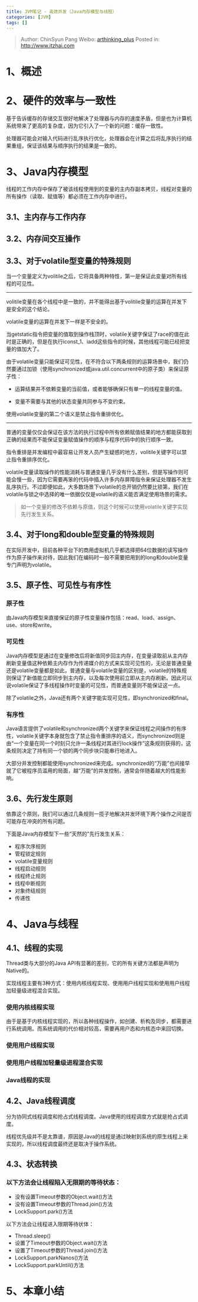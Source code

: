 ```yaml
---
title: JVM笔记 - 高效并发（Java内存模型与线程）
categories: [JVM]
tags: []
---
```


> Author: ChinSyun Pang
> Weibo: [arthinking_plus](http://weibo.com/arthinkingplus)
> Posted in: http://www.itzhai.com

# 1、概述

# 2、硬件的效率与一致性
基于告诉缓存的存储交互很好地解决了处理器与内存的速度矛盾，但是也为计算机系统带来了更高的复杂度，因为它引入了一个新的问题：缓存一致性。

处理器可能会对输入代码进行乱序执行优化，处理器会在计算之后将乱序执行的结果重组，保证该结果与顺序执行的结果是一致的。

# 3、Java内存模型
线程的工作内存中保存了被该线程使用到的变量的主内存副本拷贝，线程对变量的所有操作（读取、赋值等）都必须在工作内存中进行。

## 3.1、主内存与工作内存
## 3.2、内存间交互操作
## 3.3、对于volatile型变量的特殊规则

当一个变量定义为volitile之后，它将具备两种特性，第一是保证此变量对所有线程的可见性。

***

volitile变量在各个线程中是一致的，并不能得出基于volitile变量的运算在并发下是安全的这个结论。

volatile变量的运算在并发下一样是不安全的。

当getstatic指令把变量的值取到操作栈顶时，volatile关键字保证了race的值在此时是正确的，但是在执行iconst_1、iadd这些指令的时候，其他线程可能已经把变量的值加大了。

由于volatile变量只能保证可见性，在不符合以下两条规则的运算场景中，我们仍然要通过加锁（使用synchronized或java.util.concurrent中的原子类）来保证原子性：

* 运算结果并不依赖变量的当前值，或者能够确保只有单一的线程变量的值。

* 变量不需要与其他的状态变量共同参与不变约束。

使用volatile变量的第二个语义是禁止指令重排优化。

***

普通的变量仅仅会保证在该方法的执行过程中所有依赖赋值结果的地方都能获取到正确的结果而不能保证变量赋值操作的顺序与程序代码中的执行顺序一致。

指令重排是并发编程中最容易让开发人员产生疑惑的地方，volitile关键字可以禁止指令重排序优化。

volatile变量读取操作的性能消耗与普通变量几乎没有什么差别，但是写操作则可能会慢一些，因为它需要再笨的代码中插入许多内存屏障指令来保证处理器不发生乱序执行。不过即便如此，大多数场景下volatile的总开销仍然要比锁第，我们在volatile与锁之中选择的唯一依据仅仅是volatile的语义能否满足使用场景的需求。
> 如一个变量的修改不依赖与原值，则这个时候可以使用volatile关键字实现先行发生关系。


## 3.4、对于long和double型变量的特殊规则
在实际开发中，目前各种平台下的商用虚拟机几乎都选择把64位数据的读写操作作为原子操作来对待，因此我们在编码时一般不需要把用到的long和double变量专门声明为volatile。

## 3.5、原子性、可见性与有序性

### 原子性
由Java内存模型来直接保证的原子性变量操作包括：read、load、assign、use、store和write。

### 可见性
Java内存模型是通过在变量修改后将新值同步回主内存，在变量读取前从主内存刷新变量值这种依赖主内存作为传递媒介的方式来实现可见性的，无论是普通变量还是volatile变量都是如此，普通变量与volatile变量的区别是，volatile的特殊规则保证了新值能立即同步到主内存，以及每次使用前立即从主内存刷新。因此可以说volatile保证了多线程操作时变量的可见性，而普通变量则不能保证这一点。

除了volatile之外，Java还有两个关键字能实现可见性，即synchronized和final。

### 有序性
Java语言提供了volatile和synchronized两个关键字来保证线程之间操作的有序性，volatile关键字本身就包含了禁止指令重排序的语义，而synchronized则是由“一个变量在同一个时刻只允许一条线程对其进行lock操作”这条规则获得的，这条规则决定了持有同一个锁的两个同步块只能串行地进入。

大部分并发控制都能使用synchronized来完成。synchronized的“万能”也间接早就了它被程序员滥用的局面，越“万能”的并发控制，通常会伴随着越大的性能影响。

## 3.6、先行发生原则
依靠这个原则，我们可以通过几条规则一揽子地解决并发环境下两个操作之间是否可能存在冲突的所有问题。

下面是Java内存模型下一些“天然的”先行发生关系：
* 程序次序规则
* 管程锁定规则
* volatile变量规则
* 线程启动规则
* 线程终止规则
* 线程中断规则
* 对象终结规则
* 传递性



# 4、Java与线程
## 4.1、线程的实现
Thread类与大部分的Java API有显著的差别，它的所有关键方法都是声明为Native的。

实现线程主要有3种方式：使用内核线程实现、使用用户线程实现和使用用户线程加轻量级进程混合实现。

### 使用内核线程实现
由于是基于内核线程实现的，所以各种线程操作，如创建、析构及同步，都需要进行系统调用。而系统调用的代价相对较高，需要再用户态和内核态中来回切换。
### 使用用户线程实现

### 使用用户线程加轻量级进程混合实现

### Java线程的实现

## 4.2、Java线程调度
分为协同式线程调度和抢占式线程调度。Java使用的线程调度方式就是抢占式调度。

线程优先级并不是太靠谱，原因是Java的线程是通过映射到系统的原生线程上来实现的，所以线程调度最终还是取决于操作系统。

## 4.3、状态转换

### 以下方法会让线程陷入无限期的等待状态：
* 没有设置Timeout参数的Object.wait()方法
* 没有设置Timeout参数的Thread.join()方法
* LockSupport.park()方法

以下方法会让线程进入限期等待状体：
* Thread.sleep()
* 设置了Timeout参数的Object.wait()方法
* 设置了Timeout参数的Thread.join()方法
* LockSupport.parkNanos()方法
* LockSupport.parkUntil()方法

# 5、本章小结

